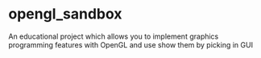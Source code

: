 # opengl_sandbox
An educational project which allows you to implement graphics programming features with OpenGL and use show them by picking in GUI
